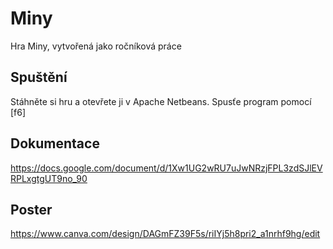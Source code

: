 # Miny
Hra Miny, vytvořená jako ročníková práce

## Spuštění
Stáhněte si hru a otevřete ji v Apache Netbeans. Spusťe program pomocí [f6]

## Dokumentace
https://docs.google.com/document/d/1Xw1UG2wRU7uJwNRzjFPL3zdSJlEVRPLxgtgUT9no_90
## Poster
https://www.canva.com/design/DAGmFZ39F5s/riIYj5h8pri2_a1nrhf9hg/edit
